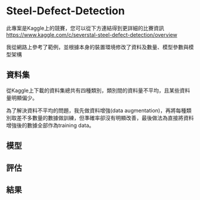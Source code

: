 # Steel-Defect-Detection

此專案是Kaggle上的競賽，您可以從下方連結得到更詳細的比賽資訊  
https://www.kaggle.com/c/severstal-steel-defect-detection/overview

我從網路上參考了範例，並根據本身的裝置環境修改了資料及數量、模型參數與模型架構

## 資料集
從Kaggle上下載的資料集總共有四種類別，類別間的資料量不平均，且某些資料量明顯偏少。  

為了解決資料不平均的問題，我先做資料增強(data augmentation)，再將每種類別取差不多數量的數據做訓練，但準確率卻沒有明顯改善，最後做法為直接將資料增強後的數據全部作為training data。

## 模型

## 評估

## 結果
